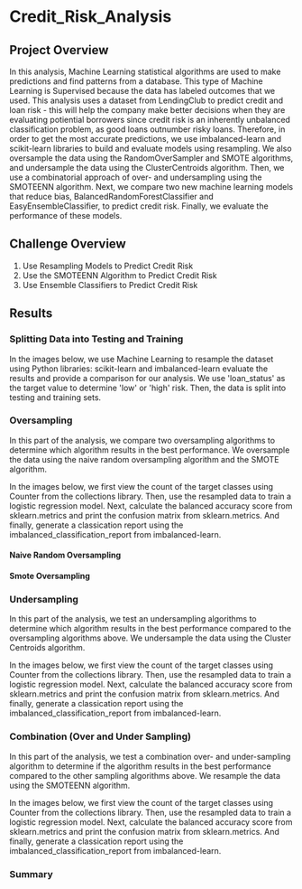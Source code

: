 # Credit_Risk_Analysis


## Project Overview

In this analysis, Machine Learning statistical algorithms are used to make predictions and find patterns from a database. This type of Machine Learning is Supervised because the data has labeled outcomes that we used. This analysis uses a dataset from LendingClub to predict credit and loan risk - this will help the company make better decisions when they are evaluating potiential borrowers since credit risk is an inherently unbalanced classification problem, as good loans  outnumber risky loans. Therefore, in order to get the most accurate predictions, we use imbalanced-learn and scikit-learn libraries to build and evaluate models using resampling. We also oversample the data using the RandomOverSampler and SMOTE algorithms, and undersample the data using the ClusterCentroids algorithm. Then, we use a combinatorial approach of over- and undersampling using the SMOTEENN algorithm. Next, we compare two new machine learning models that reduce bias, BalancedRandomForestClassifier and EasyEnsembleClassifier, to predict credit risk. Finally, we evaluate the performance of these models. 


## Challenge Overview

1. Use Resampling Models to Predict Credit Risk
2. Use the SMOTEENN Algorithm to Predict Credit Risk
3. Use Ensemble Classifiers to Predict Credit Risk


## Results

### Splitting Data into Testing and Training 

In the images below, we use Machine Learning to resample the dataset using Python libraries: scikit-learn and imbalanced-learn evaluate the results and provide a comparison for our analysis. We use 'loan_status' as the target value to determine 'low' or 'high' risk. Then, the data is split into testing and training sets.









### Oversampling

In this part of the analysis, we compare two oversampling algorithms to determine which algorithm results in the best performance. We oversample the data using the naive random oversampling algorithm and the SMOTE algorithm.


In the images below, we first view the count of the target classes using Counter from the collections library. Then, use the resampled data to train a logistic regression model. Next, calculate the balanced accuracy score from sklearn.metrics and print the confusion matrix from sklearn.metrics. And finally, generate a classication report using the imbalanced_classification_report from imbalanced-learn.



#### Naive Random Oversampling 








#### Smote Oversampling 




### Undersampling 


In this part of the analysis, we test an undersampling algorithms to determine which algorithm results in the best performance compared to the oversampling algorithms above. We undersample the data using the Cluster Centroids algorithm. 


In the images below, we first view the count of the target classes using Counter from the collections library. Then, use the resampled data to train a logistic regression model. Next, calculate the balanced accuracy score from sklearn.metrics and print the confusion matrix from sklearn.metrics. And finally, generate a classication report using the imbalanced_classification_report from imbalanced-learn.






### Combination (Over and Under Sampling)

In this part of the analysis, we test a combination over- and under-sampling algorithm to determine if the algorithm results in the best performance compared to the other sampling algorithms above. We resample the data using the SMOTEENN algorithm.


In the images below, we first view the count of the target classes using Counter from the collections library. Then, use the resampled data to train a logistic regression model. Next, calculate the balanced accuracy score from sklearn.metrics and print the confusion matrix from sklearn.metrics. And finally, generate a classication report using the imbalanced_classification_report from imbalanced-learn.











 
### Summary 

